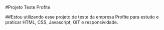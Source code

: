 #Projeto Teste Profite

##Estou utilizando esse projeto de teste da empresa Profite para estudo e praticar HTML, CSS, Javascript, GIT e responsividade.



